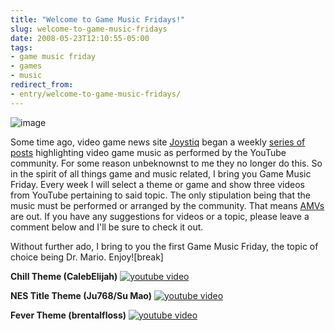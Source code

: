 ```yaml
---
title: "Welcome to Game Music Fridays!"
slug: welcome-to-game-music-fridays
date: 2008-05-23T12:10:55-05:00
tags:
- game music friday
- games
- music
redirect_from:
- entry/welcome-to-game-music-fridays/
---
```

![](http://www.dxprog.com/pics/gmf.png "image")

Some time ago, video game news site [Joystiq](http://www.joystiq.com/) began a weekly [series of posts](http://www.joystiq.com/tag/musicday/) highlighting video game music as performed by the YouTube community. For some reason unbeknownst to me they no longer do this. So in the spirit of all things game and music related, I bring you Game Music Friday. Every week I will select a theme or game and show three videos from YouTube pertaining to said topic. The only stipulation being that the music must be performed or arranged by the community. That means [AMVs](http://en.wikipedia.org/wiki/Anime_music_video) are out. If you have any suggestions for videos or a topic, please leave a comment below and I'll be sure to check it out.

Without further ado, I bring to you the first Game Music Friday, the topic of choice being Dr. Mario. Enjoy![break]

**Chill Theme (CalebElijah)**
[![youtube video](https://img.youtube.com/vi/knloGmZMENo/0.jpg)](https://www.youtube.com/watch?v=knloGmZMENo&youtube-thumb)

**NES Title Theme (Ju768/Su Mao)**
[![youtube video](https://img.youtube.com/vi/UUy5NrTUjFI/0.jpg)](https://www.youtube.com/watch?v=UUy5NrTUjFI&youtube-thumb)

**Fever Theme (brentalfloss)**
[![youtube video](https://img.youtube.com/vi/qQuvCFbsgRY/0.jpg)](https://www.youtube.com/watch?v=qQuvCFbsgRY&youtube-thumb)
